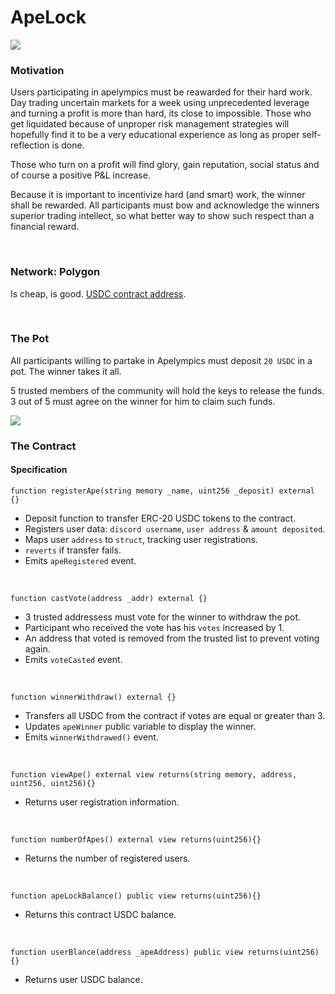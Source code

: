 # ApeLock

![](https://i.imgur.com/tiUA0pi.jpg)



### Motivation
Users participating in apelympics must be reawarded for their hard work. Day trading uncertain markets for a week using unprecedented leverage and turning a profit is more than hard, its close to impossible. Those who get liquidated because of unproper risk management strategies will hopefully find it to be a very educational experience as long as proper self-reflection is done.

Those who turn on a profit will find glory, gain reputation, social status and of course a positive P&L increase.

Because it is important to incentivize hard (and smart) work, the winner shall be rewarded. All participants must bow and acknowledge the winners superior trading intellect, so what better way to show such respect than a financial reward.

<br>

### Network: Polygon
Is cheap, is good. [USDC contract address](https://polygonscan.com/token/0x2791bca1f2de4661ed88a30c99a7a9449aa84174).


<br>

### The Pot
All participants willing to partake in Apelympics must deposit `20 USDC` in a pot. The winner takes it all.

5 trusted members of the community will hold the keys to release the funds. 3 out of 5 must agree on the winner for him to claim such funds.

![](https://i.imgur.com/yQQQcFS.png)



### The Contract

#### Specification

```solidity
function registerApe(string memory _name, uint256 _deposit) external {}
```
- Deposit function to transfer ERC-20 USDC tokens to the contract.
- Registers user data: `discord username`, `user address` & `amount deposited`.
- Maps user `address` to `struct`, tracking user registrations.
- `reverts` if transfer fails.
- Emits `apeRegistered` event.

<br>

```solidity
function castVote(address _addr) external {}
```
- 3 trusted addressess must vote for the winner to withdraw the pot.
- Participant who received the vote has his `votes` increased by 1.
- An address that voted is removed from the trusted list to prevent voting again.
- Emits `voteCasted` event.


<br>

```solidity
function winnerWithdraw() external {}
```
- Transfers all USDC from the contract if votes are equal or greater than 3. 
- Updates `apeWinner` public variable to display the winner.
- Emits `winnerWithdrawed()` event.

<br>

```solidity
function viewApe() external view returns(string memory, address, uint256, uint256){}
```
- Returns user registration information.


<br>

```solidity
function numberOfApes() external view returns(uint256){}
```
- Returns the number of registered users.

<br>

```solidity
function apeLockBalance() public view returns(uint256){}
```
- Returns this contract USDC balance.

<br>

```solidity
function userBlance(address _apeAddress) public view returns(uint256){}
```
- Returns user USDC balance.
